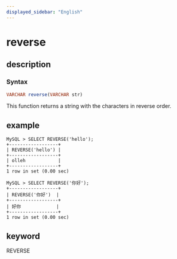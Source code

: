 ```yaml
---
displayed_sidebar: "English"
---
```


# reverse

## description

### Syntax

```Haskell
VARCHAR reverse(VARCHAR str)
```

This function returns a string with the characters in reverse order.

## example

```Plain Text
MySQL > SELECT REVERSE('hello');
+------------------+
| REVERSE('hello') |
+------------------+
| olleh            |
+------------------+
1 row in set (0.00 sec)

MySQL > SELECT REVERSE('你好');
+------------------+
| REVERSE('你好')  |
+------------------+
| 好你             |
+------------------+
1 row in set (0.00 sec)
```

## keyword

REVERSE
